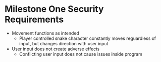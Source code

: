 # Milestone One Security Requirements
- Movement functions as intended
  - Player controlled snake character constantly moves reguardless of input, but changes direction with user input
- User input does not create adverse effects
    - Conflicting user input does not cause issues inside program
